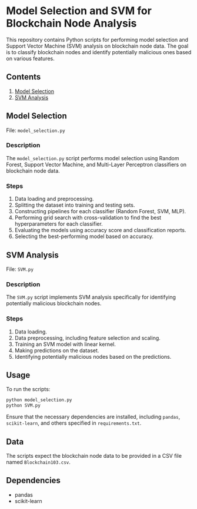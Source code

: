 # Model Selection and SVM for Blockchain Node Analysis

This repository contains Python scripts for performing model selection and Support Vector Machine (SVM) analysis on blockchain node data. The goal is to classify blockchain nodes and identify potentially malicious ones based on various features.

## Contents

1. [Model Selection](#model-selection)
2. [SVM Analysis](#svm-analysis)

## Model Selection

File: `model_selection.py`

### Description
The `model_selection.py` script performs model selection using Random Forest, Support Vector Machine, and Multi-Layer Perceptron classifiers on blockchain node data.

### Steps
1. Data loading and preprocessing.
2. Splitting the dataset into training and testing sets.
3. Constructing pipelines for each classifier (Random Forest, SVM, MLP).
4. Performing grid search with cross-validation to find the best hyperparameters for each classifier.
5. Evaluating the models using accuracy score and classification reports.
6. Selecting the best-performing model based on accuracy.

## SVM Analysis

File: `SVM.py`

### Description
The `SVM.py` script implements SVM analysis specifically for identifying potentially malicious blockchain nodes.

### Steps
1. Data loading.
2. Data preprocessing, including feature selection and scaling.
3. Training an SVM model with linear kernel.
4. Making predictions on the dataset.
5. Identifying potentially malicious nodes based on the predictions.

## Usage

To run the scripts:

```bash
python model_selection.py
python SVM.py
```

Ensure that the necessary dependencies are installed, including `pandas`, `scikit-learn`, and others specified in `requirements.txt`.

## Data

The scripts expect the blockchain node data to be provided in a CSV file named `Blockchain103.csv`.

## Dependencies

- pandas
- scikit-learn
